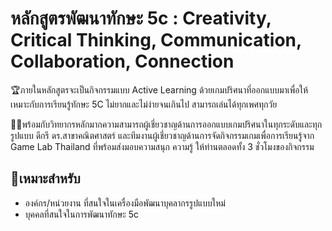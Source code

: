 # หลักสูตรพัฒนาทักษะ 5c : Creativity, Critical Thinking, Communication, Collaboration, Connection

🏆ภายในหลักสูตรจะเป็นกิจกรรมแบบ Active Learning ด้วยเกมปริศนาที่ออกแบบมาเพื่อให้เหมาะกับการเรียนรู้ทักษะ 5C ไม่ยากและไม่ง่ายจนเกินไป สามารถเล่นได้ทุกเพศทุกวัย  

🙋‍♂️พร้อมกับวิทยากรหลักมากความสามารถผู้เชี่ยวชาญด้านการออกแบบเกมปริศนาในทุกระดับและทุกรูปแบบ ดีกรี ดร.สาขาคณิตศาสตร์ และทีมงานผู้เชี่ยวชาญด้านการจัดกิจกรรมเกมเพื่อการเรียนรู้จาก Game Lab Thailand ที่พร้อมส่งมอบความสนุก ความรู้ ให้ท่านตลอดทั้ง 3 ชั่วโมงของกิจกรรม  

## 🎁เหมาะสำหรับ
* องค์กร/หน่วยงาน ที่สนใจในเครื่องมือพัฒนาบุคลากรรูปแบบใหม่
* บุคคลที่สนใจในการพัฒนาทักษะ 5c
